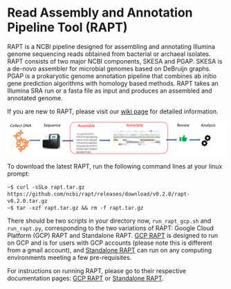 # Read Assembly and Annotation Pipeline Tool (RAPT)

RAPT is a NCBI pipeline designed for assembling and annotating Illumina genome sequencing reads obtained from bacterial or archaeal isolates. RAPT consists of two major NCBI components, SKESA and PGAP. SKESA is a de-novo assembler for microbial genomes based on DeBruijn graphs. PGAP is a prokaryotic genome annotation pipeline that combines ab initio gene prediction algorithms with homology based methods. RAPT takes an Illumina SRA run or a fasta file as input and produces an assembled and annotated genome. 

If you are new to RAPT, please visit our [wiki page](https://github.com/ncbi/rapt/wiki) for detailed information.

![RAPT](RAPT_context2.png)

To download the latest RAPT, run the following command lines at your linux prompt:
```
~$ curl -sSLo rapt.tar.gz https://github.com/ncbi/rapt/releases/download/v0.2.0/rapt-v0.2.0.tar.gz
~$ tar -xzf rapt.tar.gz && rm -f rapt.tar.gz
```
There should be two scripts in your directory now, `run_rapt_gcp.sh` and `run_rapt.py`, corresponding to the two variations of RAPT:  Google Cloud Platform (GCP) RAPT and Standalone RAPT. [GCP RAPT](GCP%20RAPT.md) is designed to run on GCP and is for users with GCP accounts (please note this is different from a gmail account), and [Standalone RAPT](Standalone%20RAPT.md) can run on any computing environments meeting a few pre-requisites.

For instructions on running RAPT, please go to their respective documentation pages: [GCP RAPT](GCP%20RAPT.md) or [Standalone RAPT](Standalone%20RAPT.md).
